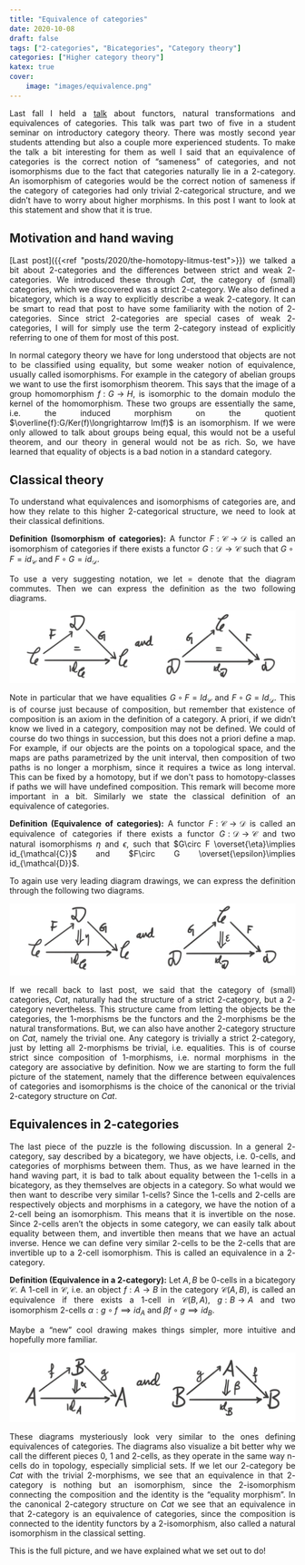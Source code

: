 ```yaml
---
title: "Equivalence of categories"
date: 2020-10-08
draft: false
tags: ["2-categories", "Bicategories", "Category theory"]
categories: ["Higher category theory"]
katex: true
cover:
    image: "images/equivalence.png"
---
```


Last fall I held a [talk](https://fagkom.wordpress.com/2019/11/05/kategoriteori-del-2/) about functors, natural transformations and equivalences of categories. This talk was part two of five in a student seminar on introductory category theory. There was mostly second year students attending but also a couple more experienced students. To make the talk a bit interesting for them as well I said that an equivalence of categories is the correct notion of “sameness” of categories, and not isomorphisms due to the fact that categories naturally lie in a $2$-category. An isomorphism of categories would be the correct notion of sameness if the category of categories had only trivial $2$-categorical structure, and we didn’t have to worry about higher morphisms. In this post I want to look at this statement and show that it is true.

## Motivation and hand waving

[Last post]({{<ref "posts/2020/the-homotopy-litmus-test">}}) we talked a bit about $2$-categories and the differences between strict and weak $2$-categories. We introduced these through $Cat$, the category of (small) categories, which we discovered was a strict $2$-category. We also defined a bicategory, which is a way to explicitly describe a weak $2$-category. It can be smart to read that post to have some familiarity with the notion of $2$-categories. Since strict $2$-categories are special cases of weak $2$-categories, I will for simply use the term $2$-category instead of explicitly referring to one of them for most of this post.

In normal category theory we have for long understood that objects are not to be classified using equality, but some weaker notion of equivalence, usually called isomorphisms. For example in the category of abelian groups we want to use the first isomorphism theorem. This says that the image of a group homomorphism $f:G\longrightarrow H$, is isomorphic to the domain modulo the kernel of the homomorphism. These two groups are essentially the same, i.e. the induced morphism on the quotient $\overline{f}:G/Ker(f)\longrightarrow Im(f)$ is an isomorphism. If we were only allowed to talk about groups being equal, this would not be a useful theorem, and our theory in general would not be as rich. So, we have learned that equality of objects is a bad notion in a standard category.

## Classical theory

To understand what equivalences and isomorphisms of categories are, and how they relate to this higher $2$-categorical structure, we need to look at their classical definitions.

**Definition (Isomorphism of categories):** A functor $F:\mathcal{C}\longrightarrow \mathcal{D}$ is called an isomorphism of categories if there exists a functor $G:\mathcal{D}\longrightarrow \mathcal{C}$ such that $G\circ F= id_{\mathcal{C}}$ and $F\circ G = id_{\mathcal{D}}$.

To use a very suggesting notation, we let $=$ denote that the diagram commutes. Then we can express the definition as the two following diagrams.

![Error loading image](images/isomorphism.png)

Note in particular that we have equalities $G\circ F = Id_{\mathcal{C}}$ and $F\circ G = Id_{\mathcal{D}}$. This is of course just because of composition, but remember that existence of composition is an axiom in the definition of a category. A priori, if we didn’t know we lived in a category, composition may not be defined. We could of course do two things in succession, but this does not a priori define a map. For example, if our objects are the points on a topological space, and the maps are paths parametrized by the unit interval, then composition of two paths is no longer a morphism, since it requires a twice as long interval. This can be fixed by a homotopy, but if we don't pass to homotopy-classes if paths we will have undefined composition. This remark will become more important in a bit. Similarly we state the classical definition of an equivalence of categories.

**Definition (Equivalence of categories):** A functor $F:\mathcal{C}\longrightarrow \mathcal{D}$ is called an equivalence of categories if there exists a functor $G:\mathcal{D}\longrightarrow \mathcal{C}$ and two natural isomorphisms $\eta$ and $\epsilon$, such that $G\circ F \overset{\eta}\implies id_{\mathcal{C}}$ and $F\circ G \overset{\epsilon}\implies id_{\mathcal{D}}$.

To again use very leading diagram drawings, we can express the definition through the following two diagrams.

![Error loading image](images/equivalence.png)

If we recall back to last post, we said that the category of (small) categories, $Cat$, naturally had the structure of a strict $2$-category, but a $2$-category nevertheless. This structure came from letting the objects be the categories, the $1$-morphisms be the functors and the $2$-morphisms be the natural transformations. But, we can also have another $2$-category structure on $Cat$, namely the trivial one. Any category is trivially a strict $2$-category, just by letting all $2$-morphisms be trivial, i.e. equalities. This is of course strict since composition of $1$-morphisms, i.e. normal morphisms in the category are associative by definition. Now we are starting to form the full picture of the statement, namely that the difference between equivalences of categories and isomorphisms is the choice of the canonical or the trivial $2$-category structure on $Cat$.

## Equivalences in 2-categories

The last piece of the puzzle is the following discussion. In a general $2$-category, say described by a bicategory, we have objects, i.e. $0$-cells, and categories of morphisms between them. Thus, as we have learned in the hand waving part, it is bad to talk about equality between the $1$-cells in a bicategory, as they themselves are objects in a category. So what would we then want to describe very similar $1$-cells? Since the $1$-cells and $2$-cells are respectively objects and morphisms in a category, we have the notion of a $2$-cell being an isomorphism. This means that it is invertible on the nose. Since $2$-cells aren’t the objects in some category, we can easily talk about equality between them, and invertible then means that we have an actual inverse. Hence we can define very similar $2$-cells to be the $2$-cells that are invertible up to a $2$-cell isomorphism. This is called an equivalence in a $2$-category.

**Definition (Equivalence in a 2-category):** Let $A, B$ be $0$-cells in a bicategory $\mathcal{C}$. A $1$-cell in $\mathcal{C}$, i.e. an object $f:A\longrightarrow B$ in the category $\mathcal{C}(A, B)$, is called an equivalence if there exists a $1$-cell in $\mathcal{C}(B, A)$, $g:B\longrightarrow A$ and two isomorphism $2$-cells $\alpha: g\circ f\implies id_A$ and $\beta f\circ g \implies id_B$.

Maybe a “new” cool drawing makes things simpler, more intuitive and hopefully more familiar.

![Error loading image](images/equivalence3.png)

These diagrams mysteriously look very similar to the ones defining equivalences of categories. The diagrams also visualize a bit better why we call the different pieces $0$, $1$ and $2$-cells, as they operate in the same way n-cells do in topology, especially simplicial sets. If we let our $2$-category be $Cat$ with the trivial $2$-morphisms, we see that an equivalence in that $2$-category is nothing but an isomorphism, since the $2$-isomorphism connecting the composition and the identity is the “equality morphism”. In the canonical $2$-category structure on $Cat$ we see that an equivalence in that $2$-category is an equivalence of categories, since the composition is connected to the identity functors by a $2$-isomorphism, also called a natural isomorphism in the classical setting.

This is the full picture, and we have explained what we set out to do!


<style>body {text-align: justify}</style>